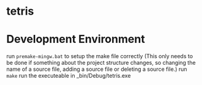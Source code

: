 # tetris

# Development Environment

run `premake-mingw.bat` to setup the make file correctly (This only needs to be done if something about the project structure changes, so changing the name of a source file, adding a source file or deleting a source file.)
run `make`
run the executeable in _bin/Debug/tetris.exe